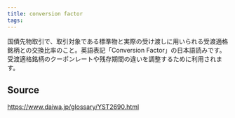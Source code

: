 ```yaml
---
title: conversion factor
tags: 
---
```


国債先物取引で、取引対象である標準物と実際の受け渡しに用いられる受渡適格銘柄との交換比率のこと。英語表記「Conversion Factor」の日本語読みです。受渡適格銘柄のクーポンレートや残存期間の違いを調整するために利用されます。

## Source
https://www.daiwa.jp/glossary/YST2690.html